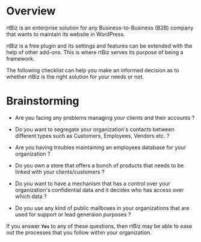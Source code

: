 # Overview

rtBiz is an enterprise solution for any Business-to-Business (B2B) company that wants to maintain its website in WordPress.

rtBiz is a free plugin and its settings and features can be extended with the help of other add-ons. This is where rtBiz serves its purpose of being a framework.

The following checklist can help you make an informed decision as to whether rtBiz is the right solution for your needs or not.

# Brainstorming

- Are you facing any problems managing your clients and their accounts ?

- Do you want to segregate your organization's contacts between different types such as Customers, Employees, Vendors etc. ?

- Are you having troubles maintaining an employees database for your organization ?

- Do you own a store that offers a bunch of products that needs to be linked with your clients/customers ?

- Do you want to have a mechanism that has a control over your organization's confidential data and it decides who has access over which data ?

- Do you use any kind of public mailboxes in your organizations that are used for support or lead generaion purposes ?

If you answer **`Yes`** to any of these questions, then rtBiz may be able to ease out the processes that you follow within your organization.
